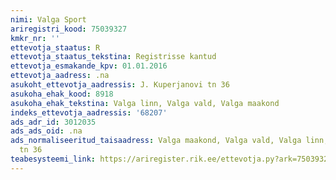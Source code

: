 ```yaml
---
nimi: Valga Sport
ariregistri_kood: 75039327
kmkr_nr: ''
ettevotja_staatus: R
ettevotja_staatus_tekstina: Registrisse kantud
ettevotja_esmakande_kpv: 01.01.2016
ettevotja_aadress: .na
asukoht_ettevotja_aadressis: J. Kuperjanovi tn 36
asukoha_ehak_kood: 8918
asukoha_ehak_tekstina: Valga linn, Valga vald, Valga maakond
indeks_ettevotja_aadressis: '68207'
ads_adr_id: 3012035
ads_ads_oid: .na
ads_normaliseeritud_taisaadress: Valga maakond, Valga vald, Valga linn, J. Kuperjanovi
  tn 36
teabesysteemi_link: https://ariregister.rik.ee/ettevotja.py?ark=75039327&ref=rekvisiidid
---
```

